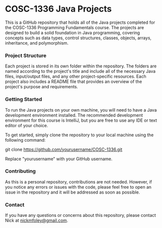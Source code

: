 # COSC-1336 Java Projects

This is a GitHub repository that holds all of the Java projects completed for the COSC-1336 Programming Fundamentals course. The projects are designed to build a solid foundation in Java programming, covering concepts such as data types, control structures, classes, objects, arrays, inheritance, and polymorphism.

### Project Structure

Each project is stored in its own folder within the repository. The folders are named according to the project's title and include all of the necessary Java files, input/output files, and any other project-specific resources. Each project also includes a README file that provides an overview of the project's purpose and requirements.

### Getting Started

To run the Java projects on your own machine, you will need to have a Java development environment installed. The recommended development environment for this course is IntelliJ, but you are free to use any IDE or text editor of your choice.

To get started, simply clone the repository to your local machine using the following command:

git clone https://github.com/yourusername/COSC-1336.git

Replace "yourusername" with your GitHub username.

### Contributing

As this is a personal repository, contributions are not needed. However, if you notice any errors or issues with the code, please feel free to open an issue in the repository and it will be addressed as soon as possible.

### Contact

If you have any questions or concerns about this repository, please contact Nick at nickmfoley@gmail.com.
